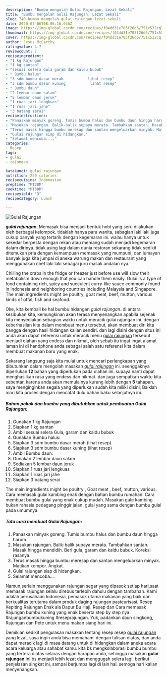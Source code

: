 ```yaml
---
description: "Bumbu mengolah Gulai Rajungan, Lezat Sekali"
title: "Bumbu mengolah Gulai Rajungan, Lezat Sekali"
slug: 740-bumbu-mengolah-gulai-rajungan-lezat-sekali
date: 2020-07-06T08:06:16.936Z
image: https://img-global.cpcdn.com/recipes/f04dd31e703f26d6/751x532cq70/gulai-rajungan-foto-resep-utama.jpg
thumbnail: https://img-global.cpcdn.com/recipes/f04dd31e703f26d6/751x532cq70/gulai-rajungan-foto-resep-utama.jpg
cover: https://img-global.cpcdn.com/recipes/f04dd31e703f26d6/751x532cq70/gulai-rajungan-foto-resep-utama.jpg
author: Jesus McCarthy
ratingvalue: 4.7
reviewcount: 7
recipeingredient:
- "1 kg Rajungan"
- "1 kg santan"
- "sesuai selera Gula garam dan kaldu bubuk"
- " Bumbu halus"
- "3 sdm bumbu dasar merah           lihat resep"
- "3 sdm bumbu dasar kuning           lihat resep"
- " Bumbu daun"
- "2 lembar daun salam"
- "5 lembar daun jeruk"
- "1 ruas jari lengkuas"
- "1 ruas jari jahe"
- "3 batang serai"
recipeinstructions:
- "Panaskan minyak goreng. Tumis bumbu halus dan bumbu daun hingga harum."
- "Masukan rajungan. Balik-balik supaya merata. Tambahkan santan. Masak hingga mendidih. Beri gula, garam dan kaldu bubuk. Koreksi rasanya."
- "Terus masak hingga bumbu meresap dan santan mengeluarkan minyak. Matikan kompor. Angkat."
- "Gulai rajungan siap di hidangkan."
- "Selamat mencoba...."
categories:
- Resep
tags:
- gulai
- rajungan

katakunci: gulai rajungan 
nutrition: 250 calories
recipecuisine: Indonesian
preptime: "PT28M"
cooktime: "PT30M"
recipeyield: "3"
recipecategory: Lunch

---
```



![Gulai Rajungan](https://img-global.cpcdn.com/recipes/f04dd31e703f26d6/751x532cq70/gulai-rajungan-foto-resep-utama.jpg)

<b><i>gulai rajungan</i></b>, Memasak bisa menjadi bentuk hobi yang seru dilakukan oleh berbagai kelompok. tidaklah hanya para wanita, sebagian laki laki juga cukup banyak yang tertarik dengan kegemaran ini. walau hanya untuk sekedar berpesta dengan rekan atau memang sudah menjadi kegemaran dalam dirinya. tidak asing lagi dalam dunia restoran sekarang tidak sedikit ditemukan pria dengan kemampuan memasak yang mumpuni, dan lumayan banyak juga kita jumpai di aneka warung makan dan restaurant yang menggunakan chef laki laki sebagai juru masak andalan nya.

Chilling the crabs in the fridge or freezer just before use will slow their metabolism down enough that you can handle them easily. Gulai is a type of food containing rich, spicy and succulent curry-like sauce commonly found in Indonesia and neighboring countries including Malaysia and Singapore. The main ingredients might be poultry, goat meat, beef, mutton, various kinds of offal, fish and seafood.

Oke, kita kembali ke hal bumbu hidangan <i>gulai rajungan</i>. di antara kesibukan kita, kemungkinan akan terasa menyenangkan apabila sejenak kita menyediakan sebagian waktu untuk meracik gulai rajungan ini. dengan keberhasilan kita dalam membuat menu tersebut, akan membuat diri kita bangga dengan hasil hidangan kalian sendiri. dan lagi disini dengan situs ini anda akan dapat referensi untuk meracik menu <u>gulai rajungan</u> tersebut menjadi olahan yang endess dan nikmat, oleh sebab itu ingat ingat alamat laman ini di handphone anda sebagai salah satu referensi kita dalam membuat makanan baru yang enak.


Sekarang langsung saja kita mulai untuk mencari perlengkapan yang dibutuhkan dalam mengolah masakan <u><i>gulai rajungan</i></u> ini. seenggaknya diperlukan <b>12</b> bahan yang diperlukan pada olahan ini. supaya nanti dapat menghasilkan rasa yang endess dan nikmat. dan juga sempatkan waktu kita sebentar, karena anda akan memulainya kurang lebih dengan <b>5</b> tahapan. saya menginginkan segala yang diperlukan sudah kita miliki disini, Baiklah mari kita proses dengan mencatat dulu bahan baku selanjutnya ini.

<!--inarticleads1-->

##### Bahan pokok dan bumbu yang dibutuhkan untuk pembuatan Gulai Rajungan:

1. Gunakan 1 kg Rajungan
1. Siapkan 1 kg santan
1. Ambil sesuai selera Gula, garam dan kaldu bubuk
1. Gunakan  Bumbu halus:
1. Siapkan 3 sdm bumbu dasar merah           (lihat resep)
1. Siapkan 3 sdm bumbu dasar kuning           (lihat resep)
1. Ambil  Bumbu daun:
1. Gunakan 2 lembar daun salam
1. Sediakan 5 lembar daun jeruk
1. Siapkan 1 ruas jari lengkuas
1. Siapkan 1 ruas jari jahe
1. Siapkan 3 batang serai


The main ingredients might be poultry , Goat meat , beef, mutton, various. Cara memasak gulai kambing enak dengan bahan bumbu rumahan. Cara membuat bumbu gulai yang enak cukup mudah. Masakan gule kambing bukan rahasia pedagang pinggir jalan. gulai yang sama dengan bumbu gulai pada umumnya. 

<!--inarticleads2-->

##### Tata cara membuat Gulai Rajungan:

1. Panaskan minyak goreng. Tumis bumbu halus dan bumbu daun hingga harum.
1. Masukan rajungan. Balik-balik supaya merata. Tambahkan santan. Masak hingga mendidih. Beri gula, garam dan kaldu bubuk. Koreksi rasanya.
1. Terus masak hingga bumbu meresap dan santan mengeluarkan minyak. Matikan kompor. Angkat.
1. Gulai rajungan siap di hidangkan.
1. Selamat mencoba....


Namun,serlain menggunakan rajungan segar yang dipasok setiap hari,saat memasak rajungan selalu direbus terlebih dahulu dengan tambahan. Kami adalah perusahaan Indonesia, pemasok utama makanan yang baik dan berkualitas terutama dalam produk daging rajungan pasteurisasi. Resep Kepiting Rajungan Enak ala Dapur Bu Haji. Resep dan Cara memasak Rajungan bumbu kuning yang enak beserta step by step nya #rajunganbumbukuning #reseprajungan. Yuk, padankan daun singkong, Rajungan dan Pete untuk menu makan siang hari ini. 

Demikian sedikit pengulasan masakan tentang resep resep <u>gulai rajungan</u> yang lezat. saya ingin anda bisa memahami dengan tulisan diatas, dan anda dapat meracik lagi di masa datang untuk di hidangkan dalam aneka acara acara keluarga atau sahabat kamu. kita bs mengkolaborasi bumbu bumbu yang tertera diatas selaras dengan harapan anda, sehingga masakan <b>gulai rajungan</b> ini bs menjadi lebih lezat dan menggugah selera lagi. berikut penjelasan singkat ini, sampai berjumpa lagi di lain hal. semoga hari kalian menyenangkan.
